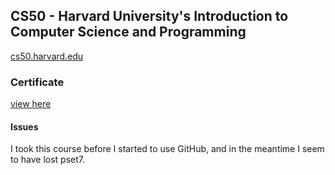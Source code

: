## CS50 - Harvard University's Introduction to Computer Science and Programming 
[cs50.harvard.edu](http://www.cs50.harvard.edu)

### Certificate

[view here](https://courses.edx.org/certificates/905f278619894bcea5a4c06aa33cea51)

#### Issues

I took this course before I started to use GitHub, and in the meantime I seem to have lost pset7.
